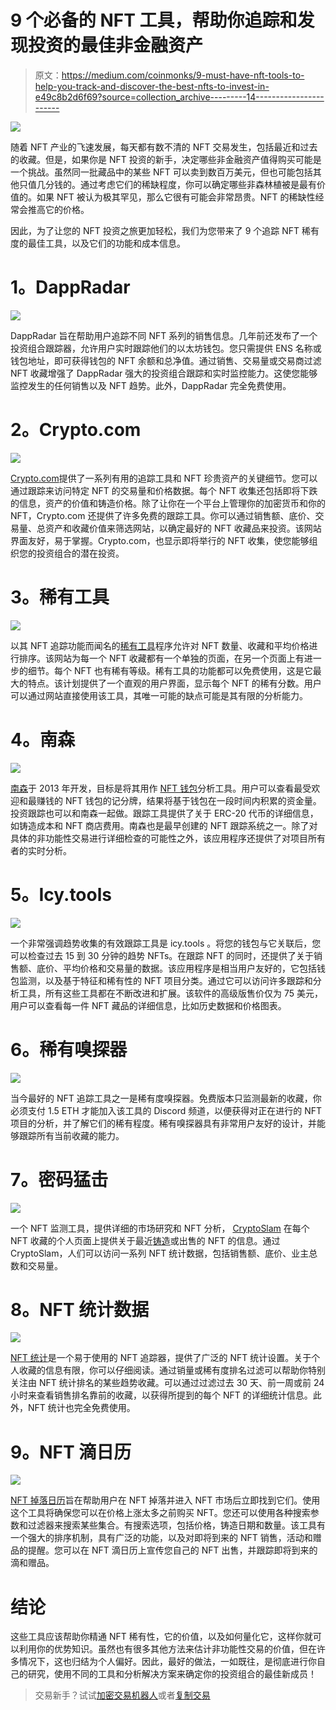 # 9 个必备的 NFT 工具，帮助你追踪和发现投资的最佳非金融资产

> 原文：<https://medium.com/coinmonks/9-must-have-nft-tools-to-help-you-track-and-discover-the-best-nfts-to-invest-in-e49c8b2d6f69?source=collection_archive---------14----------------------->

![](img/67680545fe7643ad20c35890a2a7149e.png)

随着 NFT 产业的飞速发展，每天都有数不清的 NFT 交易发生，包括最近和过去的收藏。但是，如果你是 NFT 投资的新手，决定哪些非金融资产值得购买可能是一个挑战。虽然同一批藏品中的某些 NFT 可以卖到数百万美元，但也可能包括其他只值几分钱的。通过考虑它们的稀缺程度，你可以确定哪些非森林植被是最有价值的。如果 NFT 被认为极其罕见，那么它很有可能会非常昂贵。NFT 的稀缺性经常会推高它的价格。

因此，为了让您的 NFT 投资之旅更加轻松，我们为您带来了 9 个追踪 NFT 稀有度的最佳工具，以及它们的功能和成本信息。

# **1。DappRadar**

![](img/6ca46e8204484e5e10149632051f45fc.png)

DappRadar 旨在帮助用户追踪不同 NFT 系列的销售信息。几年前还发布了一个投资组合跟踪器，允许用户实时跟踪他们的以太坊钱包。您只需提供 ENS 名称或钱包地址，即可获得钱包的 NFT 余额和总净值。通过销售、交易量或交易商过滤 NFT 收藏增强了 DappRadar 强大的投资组合跟踪和实时监控能力。这使您能够监控发生的任何销售以及 NFT 趋势。此外，DappRadar 完全免费使用。

# **2。Crypto.com**

![](img/8cb534571accf1ff3d32d5bacd3e9559.png)

[Crypto.com](https://crypto.com/nft/)提供了一系列有用的追踪工具和 NFT 珍贵资产的关键细节。您可以通过跟踪来访问特定 NFT 的交易量和价格数据。每个 NFT 收集还包括即将下跌的信息，资产的价值和铸造价格。除了让你在一个平台上管理你的加密货币和你的 NFT，Crypto.com 还提供了许多免费的跟踪工具。你可以通过销售额、底价、交易量、总资产和收藏价值来筛选网站，以确定最好的 NFT 收藏品来投资。该网站界面友好，易于掌握。Crypto.com，也显示即将举行的 NFT 收集，使您能够组织您的投资组合的潜在投资。

# **3。稀有工具**

![](img/5965913105f662d1eea58dbece81de5e.png)

以其 NFT 追踪功能而闻名的[稀有工具](https://rarity.tools/)程序允许对 NFT 数量、收藏和平均价格进行排序。该网站为每一个 NFT 收藏都有一个单独的页面，在另一个页面上有进一步的细节。每个 NFT 也有稀有等级。稀有工具的功能都可以免费使用，这是它最大的特点。该计划提供了一个直观的用户界面，显示每个 NFT 的稀有分数。用户可以通过网站直接使用该工具，其唯一可能的缺点可能是其有限的分析能力。

# **4。南森**

![](img/cbfca7b317e7c097ba0848fb90b5ed72.png)

[南森](https://www.nansen.ai/)于 2013 年开发，目标是将其用作 [NFT 钱包](/@orbis86/hardware-wallets-explained-why-they-are-the-safest-ways-to-store-crypto-643352e6ebc?source=user_profile---------9----------------------------)分析工具。用户可以查看最受欢迎和最赚钱的 NFT 钱包的记分牌，结果将基于钱包在一段时间内积累的资金量。投资跟踪也可以和南森一起做。跟踪工具提供了关于 ERC-20 代币的详细信息，如铸造成本和 NFT 商店费用。南森也是最早创建的 NFT 跟踪系统之一。除了对具体的非功能性交易进行详细检查的可能性之外，该应用程序还提供了对项目所有者的实时分析。

# **5。Icy.tools**

![](img/e69ffa63b82f8107efa1a9c697b71e2f.png)

一个非常强调趋势收集的有效跟踪工具是 icy.tools 。将您的钱包与它关联后，您可以检查过去 15 到 30 分钟的趋势 NFTs。在跟踪 NFT 的同时，还提供了关于销售额、底价、平均价格和交易量的数据。该应用程序是相当用户友好的，它包括钱包监测，以及基于特征和稀有性的 NFT 项目分类。通过它可以访问许多跟踪和分析工具，所有这些工具都在不断改进和扩展。该软件的高级版售价仅为 75 美元，用户可以查看每一件 NFT 藏品的详细信息，比如历史数据和价格图表。

# **6。稀有嗅探器**

![](img/946de51e48b026fda6f6c920c3d73abb.png)

当今最好的 NFT 追踪工具之一是稀有度嗅探器。免费版本只监测最新的收藏，你必须支付 1.5 ETH 才能加入该工具的 Discord 频道，以便获得对正在进行的 NFT 项目的分析，并了解它们的稀有程度。稀有嗅探器具有非常用户友好的设计，并能够跟踪所有当前收藏的能力。

# **7。密码猛击**

![](img/0741116e555246348949cbea1029b20c.png)

一个 NFT 监测工具，提供详细的市场研究和 NFT 分析， [CryptoSlam](https://cryptoslam.io/) 在每个 NFT 收藏的个人页面上提供关于最近[铸造](/@orbis86/the-complete-step-by-step-guide-on-how-to-mint-nfts-8af3e691cdcb)或出售的 NFT 的信息。通过 CryptoSlam，人们可以访问一系列 NFT 统计数据，包括销售额、底价、业主总数和交易量。

# **8。NFT 统计数据**

![](img/e65924331171c8647b0ac573228cce8c.png)

[NFT 统计](https://www.nft-stats.com/)是一个易于使用的 NFT 追踪器，提供了广泛的 NFT 统计设置。关于个人收藏的信息有限，你可以仔细阅读。通过销量或稀有度排名过滤可以帮助你特别关注由 NFT 统计排名的某些趋势收藏。可以通过过滤过去 30 天、前一周或前 24 小时来查看销售排名靠前的收藏，以获得所提到的每个 NFT 的详细统计信息。此外，NFT 统计也完全免费使用。

# **9。NFT 滴日历**

![](img/4ca814445166905200f0366f31cea4d1.png)

[NFT 掉落日历](https://www.nftdropscalendar.com/)旨在帮助用户在 NFT 掉落并进入 NFT 市场后立即找到它们。使用这个工具将确保您可以在价格上涨太多之前购买 NFT。您还可以使用各种搜索参数和过滤器来搜索某些集合。有搜索选项，包括价格，铸造日期和数量。该工具有一个强大的排序机制，具有广泛的功能，以及对即将到来的 NFT 销售，活动和赠品的提醒。您可以在 NFT 滴日历上宣传您自己的 NFT 出售，并跟踪即将到来的滴和赠品。

# **结论**

这些工具应该帮助你精通 NFT 稀有性，它的价值，以及如何量化它，这样你就可以利用你的优势知识。虽然也有很多其他方法来估计非功能性交易的价值，但在许多情况下，这也归结为个人偏好。因此，最好的做法，一如既往，是彻底进行你自己的研究，使用不同的工具和分析解决方案来确定你的投资组合的最佳新成员！

> 交易新手？试试[加密交易机器人](/coinmonks/crypto-trading-bot-c2ffce8acb2a)或者[复制交易](/coinmonks/top-10-crypto-copy-trading-platforms-for-beginners-d0c37c7d698c)